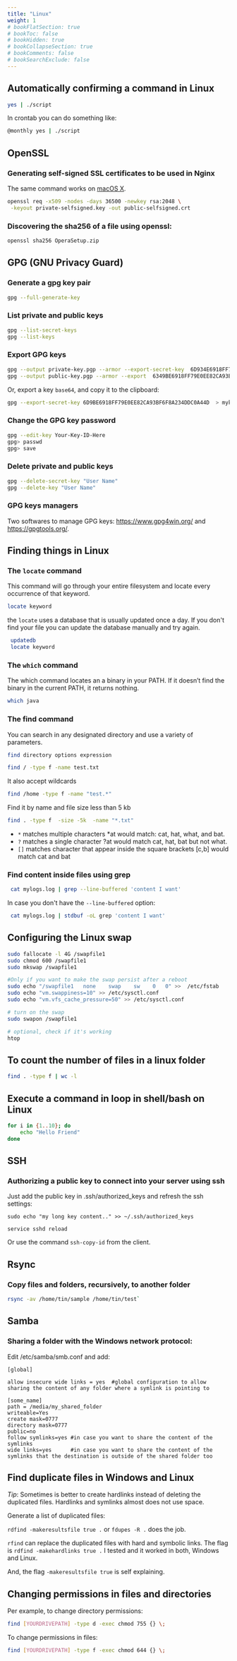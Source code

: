 ```yaml
---
title: "Linux"
weight: 1
# bookFlatSection: true
# bookToc: false
# bookHidden: true
# bookCollapseSection: true
# bookComments: false
# bookSearchExclude: false
---
```


## Automatically confirming a command in Linux

``` bash
yes | ./script
```

In crontab you can do something like:

``` bash
@monthly yes | ./script
```
## OpenSSL

### Generating self-signed SSL certificates to be used in Nginx

The same command works on [macOS X](../macOS+X/). 

``` bash
openssl req -x509 -nodes -days 36500 -newkey rsa:2048 \
 -keyout private-selfsigned.key -out public-selfsigned.crt
```

### Discovering the sha256 of a file using openssl:
```bash
openssl sha256 OperaSetup.zip
```

## GPG (GNU Privacy Guard)

### Generate a gpg key pair
```bash
gpg --full-generate-key
```

### List private and public keys
```bash
gpg --list-secret-keys
gpg --list-keys
```

### Export GPG keys
 ```bash
gpg --output private-key.pgp --armor --export-secret-key  6D934E6918FF79E0EE82CA93BF6F8ADD7DDC0A44D
gpg --output public-key.pgp --armor --export  6349BE6918FF79E0EE82CA93BF6F8ADD7DDC0A44D
```
Or, export a key `base64`, and copy it to the clipboard:

```bash
gpg --export-secret-key 6D9BE6918FF79E0EE82CA93BF6F8A234DDC0A44D  > mykey.txt; cat otrust.txt | pbcopy; rm mykey.txt
```
### Change the GPG key password
```bash
gpg --edit-key Your-Key-ID-Here
gpg> passwd
gpg> save
```
### Delete private and public keys
```bash
gpg --delete-secret-key "User Name"
gpg --delete-key "User Name"
```

### GPG keys managers

Two softwares to manage GPG keys: https://www.gpg4win.org/ and https://gpgtools.org/.

## Finding things in Linux
### The `locate` command

This command will go through your entire filesystem and locate every occurrence of that keyword.

``` bash
locate keyword
```
the `locate` uses a database that is usually updated once a day. If you don't find your file you can update the database manually and try again.

``` bash
 updatedb
 locate keyword
```

### The `which` command
The which command locates an a binary in your PATH. If it doesn’t find the binary in the current PATH, it returns nothing.
``` bash 
which java
```

### The find command

You can search in any designated directory and use a variety of parameters.
``` bash
find directory options expression
```
``` bash
find / -type f -name test.txt
```
It also accept wildcards
``` sh
find /home -type f -name "test.*"
```
Find it by name and file size less than 5 kb
```sh
find . -type f  -size -5k  -name "*.txt"
```

- `*` matches multiple characters *at would match: cat, hat, what, and bat.
- `?` matches a single character ?at would match cat, hat, bat but not what.
- `[]` matches character that appear inside the square brackets [c,b] would match cat and bat

### Find content inside files using grep

``` bash
 cat mylogs.log | grep --line-buffered 'content I want'
```
In case you don't have the `--line-buffered` option: 
``` bash
 cat mylogs.log | stdbuf -oL grep 'content I want'
```

## Configuring the Linux swap

``` bash
sudo fallocate -l 4G /swapfile1
sudo chmod 600 /swapfile1
sudo mkswap /swapfile1

#Only if you want to make the swap persist after a reboot
sudo echo "/swapfile1   none    swap    sw    0   0" >>  /etc/fstab
sudo echo "vm.swappiness=10" >> /etc/sysctl.conf
sudo echo "vm.vfs_cache_pressure=50" >> /etc/sysctl.conf

# turn on the swap
sudo swapon /swapfile1

# optional, check if it's working
htop
```

## To count the number of files in a linux folder
``` bash
find . -type f | wc -l
```

## Execute a command in loop in shell/bash on Linux
```bash 
for i in {1..10}; do
	echo "Hello Friend"
done
```

## SSH

### Authorizing a public key to connect into your server using ssh
Just add the public key in .ssh/authorized_keys and refresh the ssh settings:
 
 ``` 
 sudo echo "my long key content.." >> ~/.ssh/authorized_keys
 
 service sshd reload
 ```
 Or use the command `ssh-copy-id` from the client.

 ## Rsync

### Copy files and folders, recursively, to another folder
 
``` bash
rsync -av /home/tin/sample /home/tin/test`
``` 

## Samba

### Sharing a folder with the Windows network protocol:

Edit /etc/samba/smb.conf and add:

```
[global]

allow insecure wide links = yes  #global configuration to allow sharing the content of any folder where a symlink is pointing to

[some_name]
path = /media/my_shared_folder
writeable=Yes
create mask=0777
directory mask=0777
public=no
follow symlinks=yes #in case you want to share the content of the symlinks
wide links=yes      #in case you want to share the content of the symlinks that the destination is outside of the shared folder too
``` 

## Find duplicate files in Windows and Linux

*Tip*: Sometimes is better to create hardlinks instead of deleting the duplicated files. Hardlinks and symlinks almost does not use space.

Generate a list of duplicated files:

`rdfind -makeresultsfile true .` or  `fdupes -R .` does the job.

`rfind` can replace the duplicated files with hard and symbolic links. The flag is `rdfind -makehardlinks true .` I tested and it worked in both, Windows and Linux.

And, the flag `-makeresultsfile true` is self explaining. 

## Changing permissions in files and directories

Per example, to change directory permissions:

``` bash
find [YOURDRIVEPATH] -type d -exec chmod 755 {} \;
```

To change permissions in files:

``` bash
find [YOURDRIVEPATH] -type f -exec chmod 644 {} \;
```